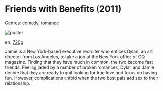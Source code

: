 # Friends with Benefits (2011)

Genres: comedy, romance

![poster](http://image.tmdb.org/t/p/w500/tmVuyRSS9RYFs73YGbMnFous7DH.jpg)

en:
  [720p](magnet:?xt=urn:btih:D2BB0166D7E43AC58E2F73934A2EEA0824FA9395&tr=udp://glotorrents.pw:6969/announce&tr=udp://tracker.opentrackr.org:1337/announce&tr=udp://torrent.gresille.org:80/announce&tr=udp://tracker.openbittorrent.com:80&tr=udp://tracker.coppersurfer.tk:6969&tr=udp://tracker.leechers-paradise.org:6969&tr=udp://p4p.arenabg.ch:1337&tr=udp://tracker.internetwarriors.net:1337)
  


Jamie is a New York-based executive recruiter who entices Dylan, an art director from Los Angeles, to take a job at the New York office of GQ magazine. Finding that they have much in common, the two become fast friends. Feeling jaded by a number of broken romances, Dylan and Jamie decide that they are ready to quit looking for true love and focus on having fun. However, complications unfold when the two best pals add sex to their relationship.